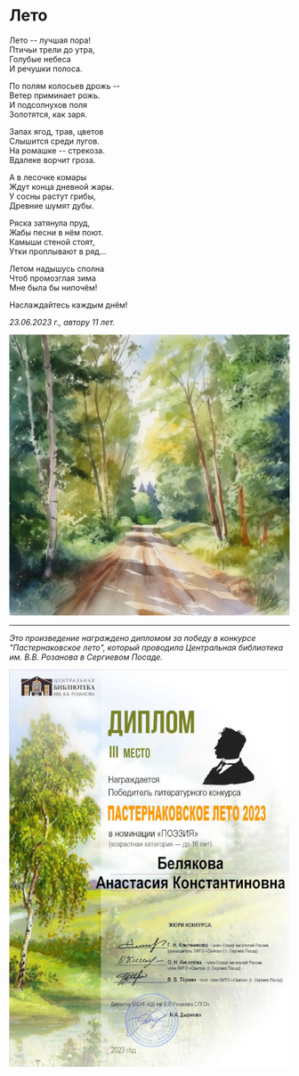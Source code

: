# Лето

Лето -- лучшая пора!  
Птичьи трели до утра,  
Голубые небеса  
И речушки полоса.

По полям колосьев дрожь --  
Ветер приминает рожь.  
И подсолнухов поля  
Золотятся, как заря.

Запах ягод, трав, цветов  
Слышится среди лугов.  
На ромашке -- стрекоза.  
Вдалеке ворчит гроза.

А в лесочке комары  
Ждут конца дневной жары.  
У сосны растут грибы,  
Древние шумят дубы.

Ряска затянула пруд,  
Жабы песни в нём поют.  
Камыши стеной стоят,  
Утки проплывают в ряд...

Летом надышусь сполна  
Чтоб промозглая зима  
Мне была бы нипочём!

Наслаждайтесь каждым днём!

*23.06.2023 г., автору 11 лет.*

![Лето](../images/forest-summer.jpg)

***

*Это произведение награждено дипломом за победу в конкурсе "Пастернаковское лето", который проводила Центральная библиотека им. В.В. Розанова в Сергиевом Посаде.*

![Диплом "Пастернаковское лето"](../images/achievements/pasternak-summer.jpg)
